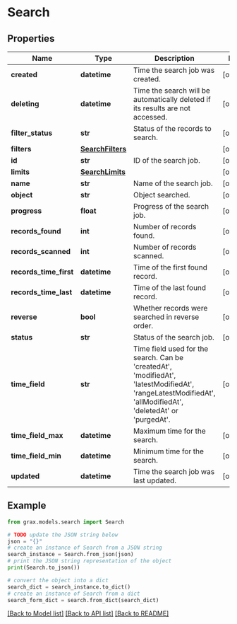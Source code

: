 # Search


## Properties

Name | Type | Description | Notes
------------ | ------------- | ------------- | -------------
**created** | **datetime** | Time the search job was created. | [optional] 
**deleting** | **datetime** | Time the search will be automatically deleted if its results are not accessed. | [optional] 
**filter_status** | **str** | Status of the records to search. | [optional] 
**filters** | [**SearchFilters**](SearchFilters.md) |  | [optional] 
**id** | **str** | ID of the search job. | [optional] 
**limits** | [**SearchLimits**](SearchLimits.md) |  | [optional] 
**name** | **str** | Name of the search job. | [optional] 
**object** | **str** | Object searched. | [optional] 
**progress** | **float** | Progress of the search job. | [optional] 
**records_found** | **int** | Number of records found. | [optional] 
**records_scanned** | **int** | Number of records scanned. | [optional] 
**records_time_first** | **datetime** | Time of the first found record. | [optional] 
**records_time_last** | **datetime** | Time of the last found record. | [optional] 
**reverse** | **bool** | Whether records were searched in reverse order. | [optional] 
**status** | **str** | Status of the search job. | [optional] 
**time_field** | **str** | Time field used for the search. Can be &#39;createdAt&#39;, &#39;modifiedAt&#39;, &#39;latestModifiedAt&#39;, &#39;rangeLatestModifiedAt&#39;, &#39;allModifiedAt&#39;, &#39;deletedAt&#39; or &#39;purgedAt&#39;. | [optional] 
**time_field_max** | **datetime** | Maximum time for the search. | [optional] 
**time_field_min** | **datetime** | Minimum time for the search. | [optional] 
**updated** | **datetime** | Time the search job was last updated. | [optional] 

## Example

```python
from grax.models.search import Search

# TODO update the JSON string below
json = "{}"
# create an instance of Search from a JSON string
search_instance = Search.from_json(json)
# print the JSON string representation of the object
print(Search.to_json())

# convert the object into a dict
search_dict = search_instance.to_dict()
# create an instance of Search from a dict
search_form_dict = search.from_dict(search_dict)
```
[[Back to Model list]](../README.md#documentation-for-models) [[Back to API list]](../README.md#documentation-for-api-endpoints) [[Back to README]](../README.md)


